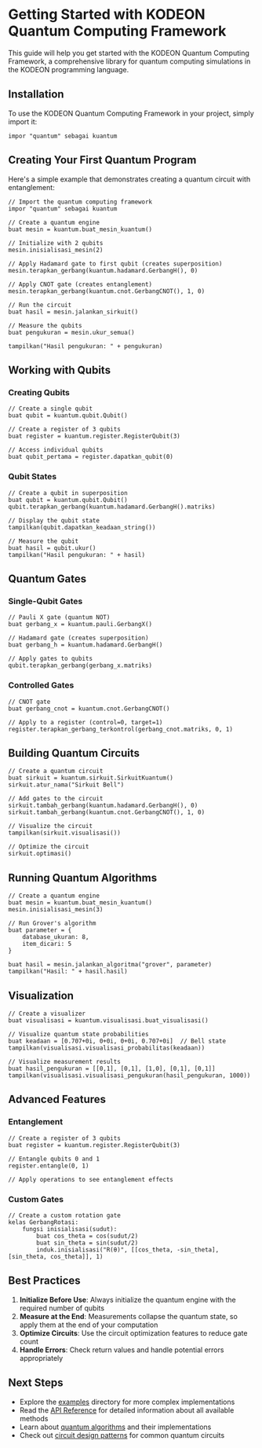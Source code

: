 # Getting Started with KODEON Quantum Computing Framework

This guide will help you get started with the KODEON Quantum Computing Framework, a comprehensive library for quantum computing simulations in the KODEON programming language.

## Installation

To use the KODEON Quantum Computing Framework in your project, simply import it:

```kodeon
impor "quantum" sebagai kuantum
```

## Creating Your First Quantum Program

Here's a simple example that demonstrates creating a quantum circuit with entanglement:

```kodeon
// Import the quantum computing framework
impor "quantum" sebagai kuantum

// Create a quantum engine
buat mesin = kuantum.buat_mesin_kuantum()

// Initialize with 2 qubits
mesin.inisialisasi_mesin(2)

// Apply Hadamard gate to first qubit (creates superposition)
mesin.terapkan_gerbang(kuantum.hadamard.GerbangH(), 0)

// Apply CNOT gate (creates entanglement)
mesin.terapkan_gerbang(kuantum.cnot.GerbangCNOT(), 1, 0)

// Run the circuit
buat hasil = mesin.jalankan_sirkuit()

// Measure the qubits
buat pengukuran = mesin.ukur_semua()

tampilkan("Hasil pengukuran: " + pengukuran)
```

## Working with Qubits

### Creating Qubits

```kodeon
// Create a single qubit
buat qubit = kuantum.qubit.Qubit()

// Create a register of 3 qubits
buat register = kuantum.register.RegisterQubit(3)

// Access individual qubits
buat qubit_pertama = register.dapatkan_qubit(0)
```

### Qubit States

```kodeon
// Create a qubit in superposition
buat qubit = kuantum.qubit.Qubit()
qubit.terapkan_gerbang(kuantum.hadamard.GerbangH().matriks)

// Display the qubit state
tampilkan(qubit.dapatkan_keadaan_string())

// Measure the qubit
buat hasil = qubit.ukur()
tampilkan("Hasil pengukuran: " + hasil)
```

## Quantum Gates

### Single-Qubit Gates

```kodeon
// Pauli X gate (quantum NOT)
buat gerbang_x = kuantum.pauli.GerbangX()

// Hadamard gate (creates superposition)
buat gerbang_h = kuantum.hadamard.GerbangH()

// Apply gates to qubits
qubit.terapkan_gerbang(gerbang_x.matriks)
```

### Controlled Gates

```kodeon
// CNOT gate
buat gerbang_cnot = kuantum.cnot.GerbangCNOT()

// Apply to a register (control=0, target=1)
register.terapkan_gerbang_terkontrol(gerbang_cnot.matriks, 0, 1)
```

## Building Quantum Circuits

```kodeon
// Create a quantum circuit
buat sirkuit = kuantum.sirkuit.SirkuitKuantum()
sirkuit.atur_nama("Sirkuit Bell")

// Add gates to the circuit
sirkuit.tambah_gerbang(kuantum.hadamard.GerbangH(), 0)
sirkuit.tambah_gerbang(kuantum.cnot.GerbangCNOT(), 1, 0)

// Visualize the circuit
tampilkan(sirkuit.visualisasi())

// Optimize the circuit
sirkuit.optimasi()
```

## Running Quantum Algorithms

```kodeon
// Create a quantum engine
buat mesin = kuantum.buat_mesin_kuantum()
mesin.inisialisasi_mesin(3)

// Run Grover's algorithm
buat parameter = {
    database_ukuran: 8,
    item_dicari: 5
}

buat hasil = mesin.jalankan_algoritma("grover", parameter)
tampilkan("Hasil: " + hasil.hasil)
```

## Visualization

```kodeon
// Create a visualizer
buat visualisasi = kuantum.visualisasi.buat_visualisasi()

// Visualize quantum state probabilities
buat keadaan = [0.707+0i, 0+0i, 0+0i, 0.707+0i]  // Bell state
tampilkan(visualisasi.visualisasi_probabilitas(keadaan))

// Visualize measurement results
buat hasil_pengukuran = [[0,1], [0,1], [1,0], [0,1], [0,1]]
tampilkan(visualisasi.visualisasi_pengukuran(hasil_pengukuran, 1000))
```

## Advanced Features

### Entanglement

```kodeon
// Create a register of 3 qubits
buat register = kuantum.register.RegisterQubit(3)

// Entangle qubits 0 and 1
register.entangle(0, 1)

// Apply operations to see entanglement effects
```

### Custom Gates

```kodeon
// Create a custom rotation gate
kelas GerbangRotasi:
    fungsi inisialisasi(sudut):
        buat cos_theta = cos(sudut/2)
        buat sin_theta = sin(sudut/2)
        induk.inisialisasi("R(θ)", [[cos_theta, -sin_theta], [sin_theta, cos_theta]], 1)
```

## Best Practices

1. **Initialize Before Use**: Always initialize the quantum engine with the required number of qubits
2. **Measure at the End**: Measurements collapse the quantum state, so apply them at the end of your computation
3. **Optimize Circuits**: Use the circuit optimization features to reduce gate count
4. **Handle Errors**: Check return values and handle potential errors appropriately

## Next Steps

-   Explore the [examples](../examples/) directory for more complex implementations
-   Read the [API Reference](api-reference.md) for detailed information about all available methods
-   Learn about [quantum algorithms](algorithms.md) and their implementations
-   Check out [circuit design patterns](circuit-design.md) for common quantum circuits
